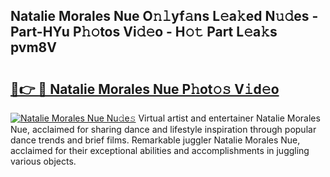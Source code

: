 ## Natalie Morales Nue O𝚗𝚕yf𝚊ns L𝚎a𝚔ed N𝚞𝚍es - Part-HYu P𝚑𝚘tos Vi𝚍𝚎o - H𝚘𝚝 Part L𝚎a𝚔s pvm8V

# <h2><a href="http://kf1dna1.oniu.top/?m=Natalie+Morales+Nue">🔗👉 🔴 Natalie Morales Nue P𝚑ot𝚘𝚜 V𝚒d𝚎o</a></h2>

[![Natalie Morales Nue Nu𝚍e𝚜](https://i.imgur.com/0qMVB7G.gif)](http://kf1dna1.oniu.top/?m=Natalie+Morales+Nue)
Virtual artist and entertainer Natalie Morales Nue, acclaimed for sharing dance and lifestyle inspiration through popular dance trends and brief films. Remarkable juggler Natalie Morales Nue, acclaimed for their exceptional abilities and accomplishments in juggling various objects.  
